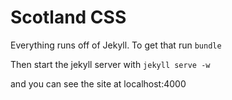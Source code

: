 # Scotland CSS

Everything runs off of Jekyll.
To get that run
`bundle`

Then start the jekyll server with
`jekyll serve -w`

and you can see the site at localhost:4000

